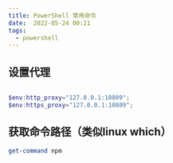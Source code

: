 ```yaml
---
title: PowerShell 常用命令
date:  2022-05-24 00:21
tags:
  - powershell
---
```


## 设置代理

```powershell

$env:http_proxy="127.0.0.1:10809";
$env:https_proxy="127.0.0.1:10809";

```

## 获取命令路径（类似linux which）

```powershell
get-command npm 
```